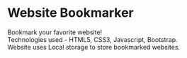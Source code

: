 # Website Bookmarker
Bookmark your favorite website!  
Technologies used - HTML5, CSS3, Javascript, Bootstrap.  
Website uses Local storage to store bookmarked websites.

